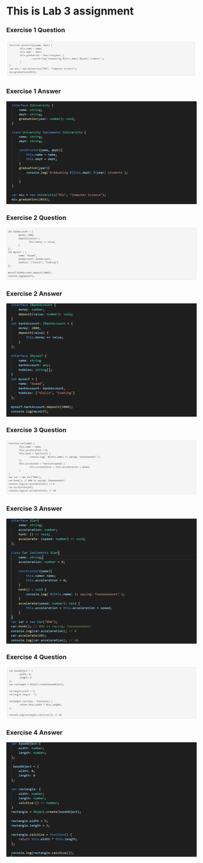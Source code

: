 # This is Lab 3 assignment

### Exercise 1 Question
![](Lab3Q1.PNG)
### Exercise 1 Answer
![](Lab3A1.PNG)

### Exercise 2 Question
![](Lab3Q2.PNG)
### Exercise 2 Answer
![](Lab3A2.PNG)

### Exercise 3 Question
![](Lab3Q3.PNG)
### Exercise 3 Answer
![](Lab3A3.PNG)

### Exercise 4 Question
![](Lab3Q4.PNG)
### Exercise 4 Answer
![](Lab3A4.PNG)
